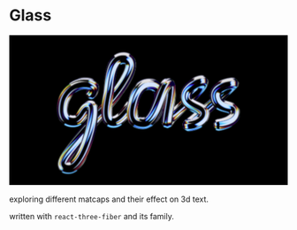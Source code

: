 # Glass

![](./public/images/glass.png)

exploring different matcaps and their effect on 3d text.   

written with `react-three-fiber` and its family.   

